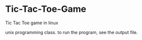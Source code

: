 # Tic-Tac-Toe-Game
Tic Tac Toe game in linux

unix programming class.
to run the program, see the output file.
